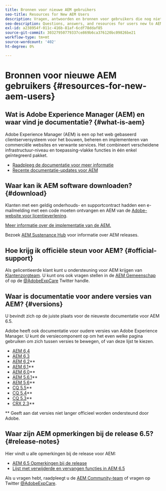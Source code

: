 ```yaml
---
title: Bronnen voor nieuwe AEM gebruikers
seo-title: Resources for New AEM Users
description: Vragen, antwoorden en bronnen voor gebruikers die nog niet zijn AEM
seo-description: Questions, answers, and resources for users new to AEM
exl-id: a238954f-011c-416b-81af-6cdf78ddaf85
source-git-commit: 30327950779337ce869b6ca376120bc09826be21
workflow-type: tm+mt
source-wordcount: '402'
ht-degree: 0%

---
```


# Bronnen voor nieuwe AEM gebruikers {#resources-for-new-aem-users}

## Wat is Adobe Experience Manager (AEM) en waar vind je documentatie? {#what-is-aem}

Adobe Experience Manager (AEM) is een op het web gebaseerd clientserversysteem voor het bouwen, beheren en implementeren van commerciële websites en verwante services. Het combineert verscheidene infrastructuur-niveau en toepassing-vlakke functies in één enkel geïntegreerd pakket.

* [Raadpleeg de documentatie voor meer informatie](/help/sites-deploying/home.md)
* [Recente documentatie-updates voor AEM](https://experienceleague.adobe.com/docs/experience-manager-release-information/aem-release-updates/doc-updates/documentation-updates.html?lang=en)

## Waar kan ik AEM software downloaden? {#download}

Klanten met een geldig onderhouds- en supportcontract hadden een e-mailmelding met een code moeten ontvangen en AEM van de [Adobe-website voor licentieverlening](https://licensing.adobe.com/).

[Meer informatie over de implementatie van de AEM.](/help/sites-deploying/home.md)

Bezoek [AEM Sustenance Hub](https://experienceleague.adobe.com/docs/experience-manager-release-information/aem-release-updates/aem-releases-updates.html?lang=en) voor informatie over AEM releases.

## Hoe krijg ik officiële steun voor AEM? {#official-support}

Als gelicentieerde klant kunt u ondersteuning voor AEM krijgen van [Klantenzorgteam](https://experienceleague.adobe.com/?support-solution=General#support). U kunt ons ook vragen stellen in de [AEM Gemeenschap](https://experienceleaguecommunities.adobe.com:443/t5/adobe-experience-manager/ct-p/adobe-experience-manager-community) of op de [@AdobeExpCare](https://twitter.com/adobeexpcare) Twitter handle.

## Waar is documentatie voor andere versies van AEM? {#versions}

U bevindt zich op de juiste plaats voor de nieuwste documentatie voor AEM 6.5.

Adobe heeft ook documentatie voor oudere versies van Adobe Experience Manager. U kunt de versiecomponent op om het even welke pagina gebruiken om zich tussen versies te bewegen, of van deze lijst te kiezen.

* [AEM 6,4](https://experienceleague.adobe.com/docs/experience-manager-64.html)
* [AEM 6,3](https://experienceleague.adobe.com/docs/experience-manager-release-information/aem-release-updates/previous-updates/aem-previous-versions.html)
* [AEM 6,2](https://experienceleague.adobe.com/docs/experience-manager-release-information/aem-release-updates/previous-updates/aem-previous-versions.html)**
* [AEM 6,1](https://experienceleague.adobe.com/docs/experience-manager-release-information/aem-release-updates/previous-updates/aem-previous-versions.html?lang=en)**
* [AEM 6,0](https://experienceleague.adobe.com/docs/experience-manager-release-information/aem-release-updates/previous-updates/aem-previous-versions.html?lang=en)**
* [AEM 5.6.1](https://experienceleague.adobe.com/docs/experience-manager-release-information/aem-release-updates/previous-updates/aem-previous-versions.html?lang=en)**
* [AEM 5,6](https://experienceleague.adobe.com/docs/experience-manager-release-information/aem-release-updates/previous-updates/aem-previous-versions.html?lang=en)**
* [CQ 5.5](https://experienceleague.adobe.com/docs/experience-manager-release-information/aem-release-updates/previous-updates/aem-previous-versions.html?lang=en)**
* [CQ 5.4](https://experienceleague.adobe.com/docs/experience-manager-release-information/aem-release-updates/previous-updates/aem-previous-versions.html?lang=en)**
* [CQ 5.3](https://experienceleague.adobe.com/docs/experience-manager-release-information/aem-release-updates/previous-updates/aem-previous-versions.html?lang=en)**
* [CRX 2.3](https://experienceleague.adobe.com/docs/experience-manager-release-information/aem-release-updates/previous-updates/aem-previous-versions.html?lang=en)**

** Geeft aan dat versies niet langer officieel worden ondersteund door Adobe.

## Waar zijn AEM opmerkingen bij de release 6.5? {#release-notes}

Hier vindt u alle opmerkingen bij de release voor AEM:

* [AEM 6.5 Opmerkingen bij de release](/help/release-notes/home.md)
* [Lijst met verwijderde en vervangen functies in AEM 6.5](/help/release-notes/deprecated-removed-features.md)

Als u vragen hebt, raadpleegt u de [AEM Community-team](https://help-forums.adobe.com/content/adobeforums/en/experience-manager-forum/adobe-experience-manager.html) of vragen op Twitter [@AdobeExpCare](https://twitter.com/adobeexpcare).
